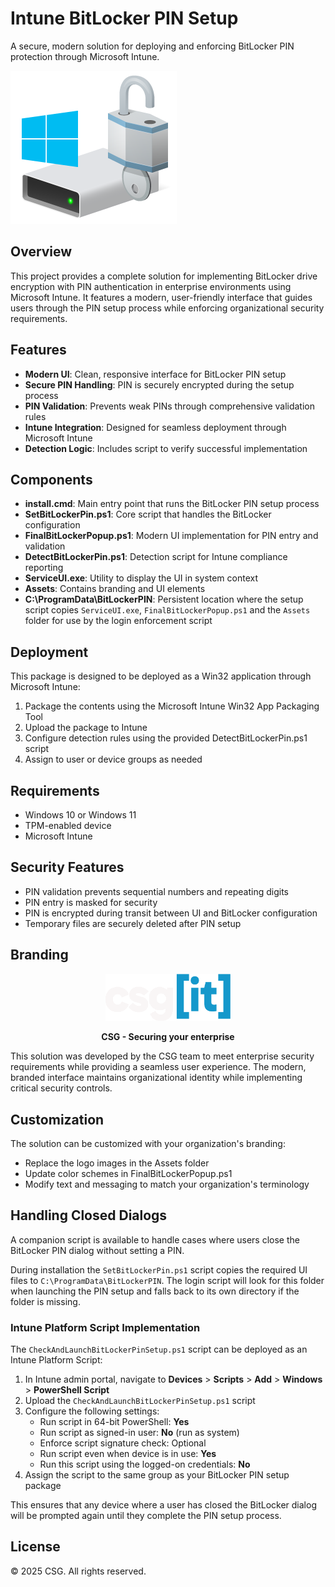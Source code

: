 # Intune BitLocker PIN Setup

A secure, modern solution for deploying and enforcing BitLocker PIN protection through Microsoft Intune.

![BitLocker PIN Setup](Win32/SetBitLockerPin.png)

## Overview

This project provides a complete solution for implementing BitLocker drive encryption with PIN authentication in enterprise environments using Microsoft Intune. It features a modern, user-friendly interface that guides users through the PIN setup process while enforcing organizational security requirements.

## Features

- **Modern UI**: Clean, responsive interface for BitLocker PIN setup
- **Secure PIN Handling**: PIN is securely encrypted during the setup process
- **PIN Validation**: Prevents weak PINs through comprehensive validation rules
- **Intune Integration**: Designed for seamless deployment through Microsoft Intune
- **Detection Logic**: Includes script to verify successful implementation

## Components

- **install.cmd**: Main entry point that runs the BitLocker PIN setup process
- **SetBitLockerPin.ps1**: Core script that handles the BitLocker configuration
- **FinalBitLockerPopup.ps1**: Modern UI implementation for PIN entry and validation
- **DetectBitLockerPin.ps1**: Detection script for Intune compliance reporting
- **ServiceUI.exe**: Utility to display the UI in system context
- **Assets**: Contains branding and UI elements
- **C:\ProgramData\BitLockerPIN**: Persistent location where the setup script
  copies `ServiceUI.exe`, `FinalBitLockerPopup.ps1` and the `Assets` folder for
  use by the login enforcement script

## Deployment

This package is designed to be deployed as a Win32 application through Microsoft Intune:

1. Package the contents using the Microsoft Intune Win32 App Packaging Tool
2. Upload the package to Intune
3. Configure detection rules using the provided DetectBitLockerPin.ps1 script
4. Assign to user or device groups as needed

## Requirements

- Windows 10 or Windows 11
- TPM-enabled device
- Microsoft Intune

## Security Features

- PIN validation prevents sequential numbers and repeating digits
- PIN entry is masked for security
- PIN is encrypted during transit between UI and BitLocker configuration
- Temporary files are securely deleted after PIN setup

## Branding

<div align="center">
    <img src="Win32/Assets/CSG3.png" alt="CSG Logo" width="200"/>
    <p><strong>CSG - Securing your enterprise</strong></p>
</div>

This solution was developed by the CSG team to meet enterprise security requirements while providing a seamless user experience. The modern, branded interface maintains organizational identity while implementing critical security controls.

## Customization

The solution can be customized with your organization's branding:

- Replace the logo images in the Assets folder
- Update color schemes in FinalBitLockerPopup.ps1
- Modify text and messaging to match your organization's terminology

## Handling Closed Dialogs

A companion script is available to handle cases where users close the BitLocker PIN dialog without setting a PIN.

During installation the `SetBitLockerPin.ps1` script copies the required UI files to `C:\ProgramData\BitLockerPIN`. The login script will look for this folder when launching the PIN setup and falls back to its own directory if the folder is missing.

### Intune Platform Script Implementation

The `CheckAndLaunchBitLockerPinSetup.ps1` script can be deployed as an Intune Platform Script:

1. In Intune admin portal, navigate to **Devices** > **Scripts** > **Add** > **Windows** > **PowerShell Script**
2. Upload the `CheckAndLaunchBitLockerPinSetup.ps1` script
3. Configure the following settings:
   - Run script in 64-bit PowerShell: **Yes**
   - Run script as signed-in user: **No** (run as system)
   - Enforce script signature check: Optional
   - Run script even when device is in use: **Yes**
   - Run this script using the logged-on credentials: **No**
4. Assign the script to the same group as your BitLocker PIN setup package


This ensures that any device where a user has closed the BitLocker dialog will be prompted again until they complete the PIN setup process.

## License

© 2025 CSG. All rights reserved.
